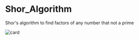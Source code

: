 # Shor_Algorithm
Shor's algorithm to find factors of any number that not a prime


![card](https://github-readme-stats.vercel.app/api/pin?username=BDR-PRO&repo=Shor_Algorithm&title_color=fff&icon_color=f9f9f9&text_color=9f9f9f&bg_color=151515)
